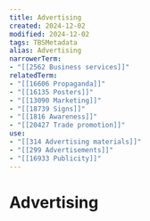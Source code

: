 ```yaml
---
title: Advertising
created: 2024-12-02
modified: 2024-12-02
tags: TBSMetadata
alias: Advertising
narrowerTerm:
- "[[2562 Business services]]"
relatedTerm:
- "[[16606 Propaganda]]"
- "[[16135 Posters]]"
- "[[13090 Marketing]]"
- "[[18739 Signs]]"
- "[[1816 Awareness]]"
- "[[20427 Trade promotion]]"
use:
- "[[314 Advertising materials]]"
- "[[299 Advertisements]]"
- "[[16933 Publicity]]"
---
```

# Advertising
